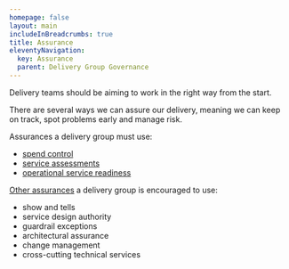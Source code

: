 ```yaml
---
homepage: false
layout: main
includeInBreadcrumbs: true
title: Assurance
eleventyNavigation:
  key: Assurance
  parent: Delivery Group Governance
---
```


Delivery teams should be aiming to work in the right way from the start.  

There are several ways we can assure our delivery, meaning we can keep on track, spot problems early and manage risk. 

Assurances a delivery group must use: 

* [spend control](spend-control) 
* [service assessments](service-assessments) 
* [operational service readiness](operational-service-readiness) 

[Other assurances](other-assurance-types) a delivery group is encouraged to use: 

* show and tells 
* service design authority 
* guardrail exceptions 
* architectural assurance 
* change management 
* cross-cutting technical services 